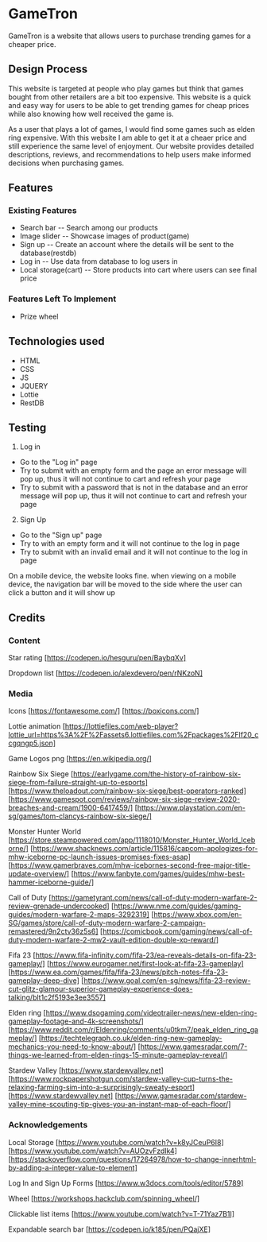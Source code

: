 # GameTron
GameTron is a website that allows users to purchase trending games for a cheaper price.

## Design Process
This website is targeted at people who play games but think that games bought from other retailers are a bit too expensive.
This website is a quick and easy way for users to be able to get trending games for cheap prices while also knowing how well received the game is.


As a user that plays a lot of games, I would find some games such as elden ring expensive. With this website I am able to get it at a cheaer price and still experience the same level of enjoyment. Our website provides detailed descriptions, reviews, and recommendations to help users make informed decisions when purchasing games.

## Features

### Existing Features
- Search bar
-- Search among our products  
- Image slider
-- Showcase images of product(game)
- Sign up
-- Create an account where the details will be sent to the database(restdb)
- Log in
-- Use data from database to log users in
- Local storage(cart)
-- Store products into cart where users can see final price

### Features Left To Implement

- Prize wheel

## Technologies used
- HTML
- CSS
- JS
- JQUERY
- Lottie
- RestDB

## Testing 
1. Log in
 - Go to the "Log in" page
 - Try to submit with an empty form and the page an error message will pop up, thus it will not continue to cart and refresh your page
 - Try to submit with a password that is not in the database and an error message will pop up, thus it will not continue to cart and refresh your page

2. Sign Up
 - Go to the "Sign up" page
 - Try to with an empty form and it will not continue to the log in page
 - Try to submit with an invalid email and it will not continue to the log in page

On a mobile device, the website looks fine. when viewing on a mobile device, the navigation bar will be moved to the side where the user can click a button and it will show up


## Credits

### Content
Star rating
[https://codepen.io/hesguru/pen/BaybqXv]

Dropdown list
[https://codepen.io/alexdevero/pen/rNKzoN]



### Media
Icons
[https://fontawesome.com/]
[https://boxicons.com/]

Lottie animation
[https://lottiefiles.com/web-player?lottie_url=https%3A%2F%2Fassets6.lottiefiles.com%2Fpackages%2Flf20_ccgqngp5.json]

Game Logos png
[https://en.wikipedia.org/]

Rainbow Six Siege
[https://earlygame.com/the-history-of-rainbow-six-siege-from-failure-straight-up-to-esports]
[https://www.theloadout.com/rainbow-six-siege/best-operators-ranked]
[https://www.gamespot.com/reviews/rainbow-six-siege-review-2020-breaches-and-cream/1900-6417459/]
[https://www.playstation.com/en-sg/games/tom-clancys-rainbow-six-siege/]

Monster Hunter World
[https://store.steampowered.com/app/1118010/Monster_Hunter_World_Iceborne/]
[https://www.shacknews.com/article/115816/capcom-apologizes-for-mhw-iceborne-pc-launch-issues-promises-fixes-asap]
[https://www.gamerbraves.com/mhw-icebornes-second-free-major-title-update-overview/]
[https://www.fanbyte.com/games/guides/mhw-best-hammer-iceborne-guide/]

Call of Duty
[https://gametyrant.com/news/call-of-duty-modern-warfare-2-review-grenade-undercooked]
[https://www.nme.com/guides/gaming-guides/modern-warfare-2-maps-3292319]
[https://www.xbox.com/en-SG/games/store/call-of-duty-modern-warfare-2-campaign-remastered/9n2ctv36z5s6]
[https://comicbook.com/gaming/news/call-of-duty-modern-warfare-2-mw2-vault-edition-double-xp-reward/]

Fifa 23
[https://www.fifa-infinity.com/fifa-23/ea-reveals-details-on-fifa-23-gameplay/]
[https://www.eurogamer.net/first-look-at-fifa-23-gameplay]
[https://www.ea.com/games/fifa/fifa-23/news/pitch-notes-fifa-23-gameplay-deep-dive]
[https://www.goal.com/en-sg/news/fifa-23-review-cut-glitz-glamour-superior-gameplay-experience-does-talking/blt1c2f5193e3ee3557]

Elden ring
[https://www.dsogaming.com/videotrailer-news/new-elden-ring-gameplay-footage-and-4k-screenshots/]
[https://www.reddit.com/r/Eldenring/comments/u0tkm7/peak_elden_ring_gameplay/]
[https://techtelegraph.co.uk/elden-ring-new-gameplay-mechanics-you-need-to-know-about/]
[https://www.gamesradar.com/7-things-we-learned-from-elden-rings-15-minute-gameplay-reveal/]

Stardew Valley
[https://www.stardewvalley.net]
[https://www.rockpapershotgun.com/stardew-valley-cup-turns-the-relaxing-farming-sim-into-a-surprisingly-sweaty-esport]
[https://www.stardewvalley.net]
[https://www.gamesradar.com/stardew-valley-mine-scouting-tip-gives-you-an-instant-map-of-each-floor/]

### Acknowledgements
Local Storage
[https://www.youtube.com/watch?v=k8yJCeuP6I8]
[https://www.youtube.com/watch?v=AUOzvFzdIk4]
[https://stackoverflow.com/questions/17264978/how-to-change-innerhtml-by-adding-a-integer-value-to-element]

Log In and Sign Up Forms
[https://www.w3docs.com/tools/editor/5789]

Wheel
[https://workshops.hackclub.com/spinning_wheel/]

Clickable list items
[https://www.youtube.com/watch?v=T-71Yaz7B1I]

Expandable search bar
[https://codepen.io/k185/pen/PQajXE]